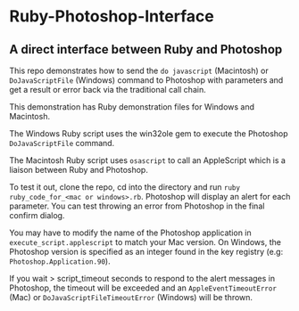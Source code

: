 # Ruby-Photoshop-Interface
## A direct interface between Ruby and Photoshop

This repo demonstrates how to send the `do javascript` (Macintosh) or `DoJavaScriptFile` (Windows) command to Photoshop with parameters and get a result or error back via the traditional call chain.

This demonstration has Ruby demonstration files for Windows and Macintosh.

The Windows Ruby script uses the win32ole gem to execute the Photoshop `DoJavaScriptFile` command.

The Macintosh Ruby script uses `osascript` to call an AppleScript which is a liaison between Ruby and Photoshop.

To test it out, clone the repo, cd into the directory and run `ruby ruby_code_for_<mac or windows>.rb`. Photoshop will display an alert for each parameter. You can test throwing an error from Photoshop in the final confirm dialog.

You may have to modify the name of the Photoshop application in `execute_script.applescript` to match your Mac version.
On Windows, the Photoshop version is specified as an integer found in the key registry (e.g: `Photoshop.Application.90`).

If you wait > script_timeout seconds to respond to the alert messages in Photoshop, the timeout will be exceeded and an `AppleEventTimeoutError` (Mac) or `DoJavaScriptFileTimeoutError` (Windows) will be thrown.


